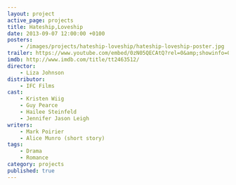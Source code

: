 ```yaml
---
layout: project
active_page: projects
title: Hateship,Loveship
date: 2013-09-07 12:00:00 +0100
posters:
    - /images/projects/hateship-loveship/hateship-loveship-poster.jpg
trailer: https://www.youtube.com/embed/0zN05QECAtQ?rel=0&amp;showinfo=0
imdb: http://www.imdb.com/title/tt2463512/
director:
    - Liza Johnson
distributor:
    - IFC Films
cast:
    - Kristen Wiig
    - Guy Pearce
    - Hailee Steinfeld
    - Jennifer Jason Leigh
writers:
    - Mark Poirier
    - Alice Munro (short story)
tags:
    - Drama
    - Romance
category: projects
published: true
---
```

